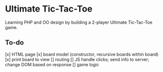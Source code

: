 # Ultimate Tic-Tac-Toe

Learning PHP and OO design by building a 2-player Ultimate Tic-Tac-Toe game.


## To-do
[x] HTML page
[x] board model (constructor, recursive boards within board)
[x] print board to view
[] routing
[] JS handle clicks; send info to server; change DOM based on response
[] game logic

